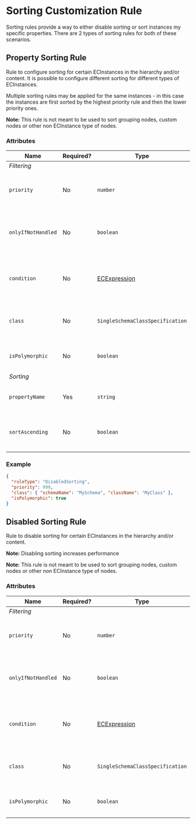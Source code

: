 # Sorting Customization Rule

Sorting rules provide a way to either disable sorting or sort instances my specific properties. There are 2 types of sorting rules for both of these scenarios.

## Property Sorting Rule

Rule to configure sorting for certain ECInstances in the hierarchy and/or content. It is possible to configure different sorting for different types of ECInstances.

Multiple sorting rules may be applied for the same instances - in this case the
instances are first sorted by the highest priority rule and then the lower priority ones.

**Note:** This rule is not meant to be used to sort grouping nodes, custom nodes or other non ECInstance type of nodes.

### Attributes

Name | Required? | Type | Default | Meaning
-|-|-|-|-
*Filtering* |
`priority` | No | `number` | `1000` | Defines the order in which presentation rules are evaluated.
`onlyIfNotHandled` | No | `boolean` | `false` | Should this rule be ignored if there is already an existing rule with a higher priority.
`condition` | No | [ECExpression](../hierarchies/ECExpressions.md#rule-condition) |`""` | Defines a condition for the rule, which needs to be met in order to execute it.
`class` | No | `SingleSchemaClassSpecification` | All classes in current context | Specification of ECClass whose ECInstances should be sorted.
`isPolymorphic` | No | `boolean` | false | Should `class` defined in this rule be handled polymorphically.
*Sorting* |
`propertyName` | Yes | `string` | | Name of the property which should be used for sorting.
`sortAscending` | No | `boolean` | `true` | Should instances be sorted in ascending order.

### Example

```JSON
{
  "ruleType": "DisabledSorting",
  "priority": 999,
  "class": { "schemaName": "MySchema", "className": "MyClass" },
  "isPolymorphic": true
}
```

## Disabled Sorting Rule

Rule to disable sorting for certain ECInstances in the hierarchy and/or content.

**Note:** Disabling sorting increases performance

**Note:** This rule is not meant to be used to sort grouping nodes, custom nodes or
other non ECInstance type of nodes.

### Attributes

Name | Required? | Type | Default | Meaning
-|-|-|-|-
*Filtering* |
`priority` | No | `number` | `1000` | Defines the order in which presentation rules are evaluated.
`onlyIfNotHandled` | No | `boolean` | `false` | Should this rule be ignored if there is already an existing rule with a higher priority.
`condition` | No | [ECExpression](../hierarchies/ECExpressions.md#rule-condition) |`""` | Defines a condition for the rule, which needs to be met in order to execute it.
`class` | No | `SingleSchemaClassSpecification` | All classes in current context | Specification of ECClass whose ECInstances should be sorted.
`isPolymorphic` | No | `boolean` | false | Should `class` defined in this rule be handled polymorphically.
